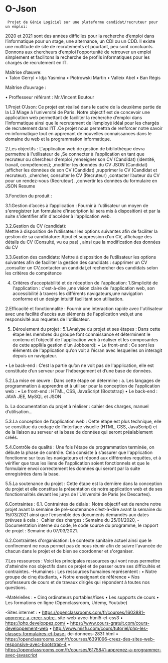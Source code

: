 # O-Json

     Projet de Génie Logiciel sur une plateforme candidat/recruteur pour un emploi:
2020 et 2021 sont des années difficiles pour la recherche d’emploi dans l’informatique pour un stage, une alternance, un CDI ou un CDD. Il existe une multitude de site de recrutements et pourtant, peu sont concluants. Donnons aux chercheurs d’emploi l’opportunité de retrouver un emploi simplement et facilitons la recherche de profils informatiques pour les chargés de recrutement en IT.

Maîtrise d’œuvre:                                
•	Talon Gerryl
•	Idja Yasmina
•	Piotrowski Martin
•	Valleix Abel
•	Ban Régis

Maîtrise d’ouvrage :

•	Proffesseur référant :  Mr.Vincent Boutour



1.Projet O'Json:
Ce projet est réalisé dans le cadre de la deuxième partie de la L3 Miage à l’université de Paris. Notre objectif est de concevoir une application web permettant de faciliter la recherche d’emploi  dans l’informatique ainsi que le recrutement de l’employé idéal pour les chargés de recrutement dans l’IT .Ce projet nous permettra de renforcer notre savoir en informatique tout en apprenant de nouvelles connaissances dans le domaine du web et la programmation informatique.

2.Les objectifs :
L'application web de gestion de bibliothèque devra permettre à l'utilisateur de ,Se connecter à l'application en tant que recruteur ou chercheur d’emploi ,renseigner son CV (Candidat) (identité, travail, compétences);
,modifier les données du CV JSON (Candidat)
,afficher les données de son CV (Candidat)
,supprimer le CV (Candidat et recruteur).
,chercher, consulter le CV (Recruteur)
,contacter l’auteur du CV pour un rendez-vous (Recruteur).
,convertir les données du formulaire en JSON Resume

3.Fonction du produit :

3.1.Gestion d’accès à l’application :
Fournir à l'utilisateur un moyen de s'enregistrer (un formulaire d'inscription lui sera mis à disposition) et par la suite s'identifier afin d'accéder à l'application web.

3.2.Gestion du CV (candidat):            
Mettre à disposition de l’utilisateur les options suivantes afin de faciliter la gestion de sa candidature: Ajout et suppression d’un CV,
affichage des détails du CV (Consulté, vu ou pas)
, ainsi que la modification des données du CV
 
 
3.3.Gestion des candidats:
Mettre à disposition de l’utilisateur les options suivantes afin de faciliter la gestion des candidats : supprimer un CV
,consulter un CV,contacter un candidat,et rechercher des candidats selon les critères de compétence


4. Critères d’acceptabilité et de réception de l'application:
1.Simplicité de l'application : c'est-à-dire ,une vision claire de l'application web, son accessibilité à travers les différents navigateurs,une navigation conforme et un design intuitif facilitant son utilisation.

2.Efficacité et fonctionnalité : Fournir une interaction rapide avec l'utilisateur avec une facilité d'accès aux éléments de l'application web,et une responsivité aux requetes de l'utilisateur.

5.	Déroulement du projet :
5.1.Analyse du projet et ses étapes :
Dans cette étape les membres du groupe font connaissance et déterminent le
contenu et l’objectif de l'application web à réaliser et les composantes de cette appli(la gestion d’un Jobboard):
•	Le front-end :
Ce sont les éléments de l'application qu’on voit à l’écran avec lesquelles on interagit depuis un navigateur.

•	Le back-end :
C’est la partie qu’on ne voit pas de l'application, elle est constituée d’un serveur pour l’hébergement et d’une base de données.

5.2.La mise en œuvre :
Dans cette étape on détermine :
a.	Les langages de programmation à apprendre et à utiliser pour la conception de l'application web :
•	Le front-end : HTML, CSS, JavaScript (Bootstrap) 
•	Le back-end : JAVA JEE, MySQL et JSON

b.	La documentation du projet à réaliser : cahier des charges, 
manuel d’utilisation…

5.3.La conception de l’application web :
Cette étape est plus technique, elle se constitue du codage de l’interface visuelle (HTML, CSS, JavaScript) et de la liaison au serveur et la base de données qui seront préalablement créés.

5.4.Contrôle de qualité :
Une fois l’étape de programmation terminée, on débute la phase de contrôle. Cela consiste à s’assurer que l'application fonctionne sur tous les navigateurs et répond aux différentes requêtes, et à vérifier que tous les liens de l'application soient fonctionnels et que le formulaire envoi correctement les données qui seront par la suite enregistrées dans la base.

5.5.La soutenance du projet :
Cette étape est la dernière dans la conception du projet et elle constitue la présentation de notre application web et de ses fonctionnalités devant les jurys de l’Université de Paris (ex Descartes).

6.Contraintes :
6.1.	Contraintes de délais :
Notre objectif est de rendre notre projet avant la semaine de pré-soutenance c’est-à-dire avant la semaine du 15/03/2021 ainsi que l’ensemble des documents demandés aux dates prévues à cela :
-Cahier des charges : Semaine du 25/01/2020,
-Documentation interne du code, le code source du programme, le rapport de projet : Semaine du 07/03/2021.


6.2.Contraintes d'organisation:
Le contexte sanitaire actuel ainsi que le confinement ne nous permet pas de nous réunir afin de suivre l'avancée de chacun dans le projet et de bien se coordonner et s'organiser.

7.Les ressources :
Voici les principales ressources qui vont nous permettre d'atteindre nos objectifs dans ce projet et de passer outre ses difficultés et contraintes.
-Humaines :
Les ressources humaines représentent :
•	Notre groupe de cinq étudiants,
•	Notre enseignant de référence 
•	Nos professeurs de cours et de travaux dirigés qui répondent à toutes nos questions.

-Matérielles :
•	Cinq ordinateurs portables/fixes
•	Les supports de cours
•	Les formations en ligne (Openclassroom, Udemy, Youtube)

-Sites internet :
•	https://openclassrooms.com/fr/courses/1603881-apprenez-a-creer-votre- site-web-avec-html5-et-css3
•	https://php.developpez.com/
•	https://www.cours-gratuit.com/cours-developpement-web
•	http://www.misfu.com/cours/tutoriel/php-les-classes-formulaires-et-base- de-donnees-2831.html
•	https://openclassrooms.com/fr/courses/6391096-creez-des-sites-web-responsive-avec-bootstrap-4
•	https://openclassrooms.com/fr/courses/6175841-apprenez-a-programmer-avec-javascript










